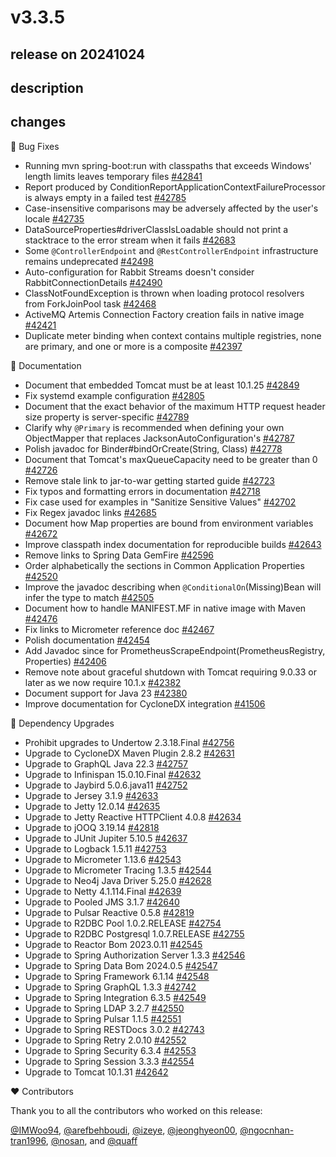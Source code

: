 # v3.3.5

## release on 20241024

## description

## changes

🐞 Bug Fixes

* Running mvn spring-boot:run with classpaths that exceeds Windows' length limits leaves temporary files <a href="https://github.com/spring-projects/spring-boot/issues/42841" data-hovercard-type="issue" data-hovercard-url="/spring-projects/spring-boot/issues/42841/hovercard">#42841</a>
* Report produced by ConditionReportApplicationContextFailureProcessor is always empty in a failed test <a href="https://github.com/spring-projects/spring-boot/issues/42785" data-hovercard-type="issue" data-hovercard-url="/spring-projects/spring-boot/issues/42785/hovercard">#42785</a>
* Case-insensitive comparisons may be adversely affected by the user's locale <a href="https://github.com/spring-projects/spring-boot/issues/42735" data-hovercard-type="issue" data-hovercard-url="/spring-projects/spring-boot/issues/42735/hovercard">#42735</a>
* DataSourceProperties#driverClassIsLoadable should not print a stacktrace to the error stream when it fails <a href="https://github.com/spring-projects/spring-boot/issues/42683" data-hovercard-type="issue" data-hovercard-url="/spring-projects/spring-boot/issues/42683/hovercard">#42683</a>
* Some <code>@ControllerEndpoint</code> and <code>@RestControllerEndpoint</code> infrastructure remains undeprecated <a href="https://github.com/spring-projects/spring-boot/issues/42498" data-hovercard-type="issue" data-hovercard-url="/spring-projects/spring-boot/issues/42498/hovercard">#42498</a>
* Auto-configuration for Rabbit Streams doesn't consider RabbitConnectionDetails <a href="https://github.com/spring-projects/spring-boot/issues/42490" data-hovercard-type="issue" data-hovercard-url="/spring-projects/spring-boot/issues/42490/hovercard">#42490</a>
* ClassNotFoundException is thrown when loading protocol resolvers from ForkJoinPool task <a href="https://github.com/spring-projects/spring-boot/issues/42468" data-hovercard-type="issue" data-hovercard-url="/spring-projects/spring-boot/issues/42468/hovercard">#42468</a>
* ActiveMQ Artemis Connection Factory creation fails in native image <a href="https://github.com/spring-projects/spring-boot/issues/42421" data-hovercard-type="issue" data-hovercard-url="/spring-projects/spring-boot/issues/42421/hovercard">#42421</a>
* Duplicate meter binding when context contains multiple registries, none are primary, and one or more is a composite <a href="https://github.com/spring-projects/spring-boot/issues/42397" data-hovercard-type="issue" data-hovercard-url="/spring-projects/spring-boot/issues/42397/hovercard">#42397</a>

📔 Documentation

* Document that embedded Tomcat must be at least 10.1.25 <a href="https://github.com/spring-projects/spring-boot/issues/42849" data-hovercard-type="issue" data-hovercard-url="/spring-projects/spring-boot/issues/42849/hovercard">#42849</a>
* Fix systemd example configuration <a href="https://github.com/spring-projects/spring-boot/issues/42805" data-hovercard-type="issue" data-hovercard-url="/spring-projects/spring-boot/issues/42805/hovercard">#42805</a>
* Document that the exact behavior of the maximum HTTP request header size property is server-specific <a href="https://github.com/spring-projects/spring-boot/issues/42789" data-hovercard-type="issue" data-hovercard-url="/spring-projects/spring-boot/issues/42789/hovercard">#42789</a>
* Clarify why <code>@Primary</code> is recommended when defining your own ObjectMapper that replaces JacksonAutoConfiguration's <a href="https://github.com/spring-projects/spring-boot/issues/42787" data-hovercard-type="issue" data-hovercard-url="/spring-projects/spring-boot/issues/42787/hovercard">#42787</a>
* Polish javadoc for Binder#bindOrCreate(String, Class) <a href="https://github.com/spring-projects/spring-boot/issues/42778" data-hovercard-type="issue" data-hovercard-url="/spring-projects/spring-boot/issues/42778/hovercard">#42778</a>
* Document that Tomcat's maxQueueCapacity need to be greater than 0 <a href="https://github.com/spring-projects/spring-boot/issues/42726" data-hovercard-type="issue" data-hovercard-url="/spring-projects/spring-boot/issues/42726/hovercard">#42726</a>
* Remove stale link to jar-to-war getting started guide <a href="https://github.com/spring-projects/spring-boot/issues/42723" data-hovercard-type="issue" data-hovercard-url="/spring-projects/spring-boot/issues/42723/hovercard">#42723</a>
* Fix typos and formatting errors in documentation <a href="https://github.com/spring-projects/spring-boot/pull/42718" data-hovercard-type="pull_request" data-hovercard-url="/spring-projects/spring-boot/pull/42718/hovercard">#42718</a>
* Fix case used for examples in "Sanitize Sensitive Values" <a href="https://github.com/spring-projects/spring-boot/issues/42702" data-hovercard-type="issue" data-hovercard-url="/spring-projects/spring-boot/issues/42702/hovercard">#42702</a>
* Fix Regex javadoc links <a href="https://github.com/spring-projects/spring-boot/issues/42685" data-hovercard-type="issue" data-hovercard-url="/spring-projects/spring-boot/issues/42685/hovercard">#42685</a>
* Document how Map properties are bound from environment variables <a href="https://github.com/spring-projects/spring-boot/issues/42672" data-hovercard-type="issue" data-hovercard-url="/spring-projects/spring-boot/issues/42672/hovercard">#42672</a>
* Improve classpath index documentation for reproducible builds <a href="https://github.com/spring-projects/spring-boot/issues/42643" data-hovercard-type="issue" data-hovercard-url="/spring-projects/spring-boot/issues/42643/hovercard">#42643</a>
* Remove links to Spring Data GemFire <a href="https://github.com/spring-projects/spring-boot/issues/42596" data-hovercard-type="issue" data-hovercard-url="/spring-projects/spring-boot/issues/42596/hovercard">#42596</a>
* Order alphabetically the sections in Common Application Properties <a href="https://github.com/spring-projects/spring-boot/issues/42520" data-hovercard-type="issue" data-hovercard-url="/spring-projects/spring-boot/issues/42520/hovercard">#42520</a>
* Improve the javadoc describing when <code>@ConditionalOn</code>(Missing)Bean will infer the type to match <a href="https://github.com/spring-projects/spring-boot/issues/42505" data-hovercard-type="issue" data-hovercard-url="/spring-projects/spring-boot/issues/42505/hovercard">#42505</a>
* Document how to handle MANIFEST.MF in native image with Maven <a href="https://github.com/spring-projects/spring-boot/issues/42476" data-hovercard-type="issue" data-hovercard-url="/spring-projects/spring-boot/issues/42476/hovercard">#42476</a>
* Fix links to Micrometer reference doc <a href="https://github.com/spring-projects/spring-boot/pull/42467" data-hovercard-type="pull_request" data-hovercard-url="/spring-projects/spring-boot/pull/42467/hovercard">#42467</a>
* Polish documentation <a href="https://github.com/spring-projects/spring-boot/issues/42454" data-hovercard-type="issue" data-hovercard-url="/spring-projects/spring-boot/issues/42454/hovercard">#42454</a>
* Add Javadoc since for PrometheusScrapeEndpoint(PrometheusRegistry, Properties) <a href="https://github.com/spring-projects/spring-boot/pull/42406" data-hovercard-type="pull_request" data-hovercard-url="/spring-projects/spring-boot/pull/42406/hovercard">#42406</a>
* Remove note about graceful shutdown with Tomcat requiring 9.0.33 or later as we now require 10.1.x <a href="https://github.com/spring-projects/spring-boot/issues/42382" data-hovercard-type="issue" data-hovercard-url="/spring-projects/spring-boot/issues/42382/hovercard">#42382</a>
* Document support for Java 23 <a href="https://github.com/spring-projects/spring-boot/issues/42380" data-hovercard-type="issue" data-hovercard-url="/spring-projects/spring-boot/issues/42380/hovercard">#42380</a>
* Improve documentation for CycloneDX integration <a href="https://github.com/spring-projects/spring-boot/issues/41506" data-hovercard-type="issue" data-hovercard-url="/spring-projects/spring-boot/issues/41506/hovercard">#41506</a>

🔨 Dependency Upgrades

* Prohibit upgrades to Undertow 2.3.18.Final <a href="https://github.com/spring-projects/spring-boot/issues/42756" data-hovercard-type="issue" data-hovercard-url="/spring-projects/spring-boot/issues/42756/hovercard">#42756</a>
* Upgrade to CycloneDX Maven Plugin 2.8.2 <a href="https://github.com/spring-projects/spring-boot/issues/42631" data-hovercard-type="issue" data-hovercard-url="/spring-projects/spring-boot/issues/42631/hovercard">#42631</a>
* Upgrade to GraphQL Java 22.3 <a href="https://github.com/spring-projects/spring-boot/issues/42757" data-hovercard-type="issue" data-hovercard-url="/spring-projects/spring-boot/issues/42757/hovercard">#42757</a>
* Upgrade to Infinispan 15.0.10.Final <a href="https://github.com/spring-projects/spring-boot/issues/42632" data-hovercard-type="issue" data-hovercard-url="/spring-projects/spring-boot/issues/42632/hovercard">#42632</a>
* Upgrade to Jaybird 5.0.6.java11 <a href="https://github.com/spring-projects/spring-boot/issues/42752" data-hovercard-type="issue" data-hovercard-url="/spring-projects/spring-boot/issues/42752/hovercard">#42752</a>
* Upgrade to Jersey 3.1.9 <a href="https://github.com/spring-projects/spring-boot/issues/42633" data-hovercard-type="issue" data-hovercard-url="/spring-projects/spring-boot/issues/42633/hovercard">#42633</a>
* Upgrade to Jetty 12.0.14 <a href="https://github.com/spring-projects/spring-boot/issues/42635" data-hovercard-type="issue" data-hovercard-url="/spring-projects/spring-boot/issues/42635/hovercard">#42635</a>
* Upgrade to Jetty Reactive HTTPClient 4.0.8 <a href="https://github.com/spring-projects/spring-boot/issues/42634" data-hovercard-type="issue" data-hovercard-url="/spring-projects/spring-boot/issues/42634/hovercard">#42634</a>
* Upgrade to jOOQ 3.19.14 <a href="https://github.com/spring-projects/spring-boot/issues/42818" data-hovercard-type="issue" data-hovercard-url="/spring-projects/spring-boot/issues/42818/hovercard">#42818</a>
* Upgrade to JUnit Jupiter 5.10.5 <a href="https://github.com/spring-projects/spring-boot/issues/42637" data-hovercard-type="issue" data-hovercard-url="/spring-projects/spring-boot/issues/42637/hovercard">#42637</a>
* Upgrade to Logback 1.5.11 <a href="https://github.com/spring-projects/spring-boot/issues/42753" data-hovercard-type="issue" data-hovercard-url="/spring-projects/spring-boot/issues/42753/hovercard">#42753</a>
* Upgrade to Micrometer 1.13.6 <a href="https://github.com/spring-projects/spring-boot/issues/42543" data-hovercard-type="issue" data-hovercard-url="/spring-projects/spring-boot/issues/42543/hovercard">#42543</a>
* Upgrade to Micrometer Tracing 1.3.5 <a href="https://github.com/spring-projects/spring-boot/issues/42544" data-hovercard-type="issue" data-hovercard-url="/spring-projects/spring-boot/issues/42544/hovercard">#42544</a>
* Upgrade to Neo4j Java Driver 5.25.0 <a href="https://github.com/spring-projects/spring-boot/issues/42628" data-hovercard-type="issue" data-hovercard-url="/spring-projects/spring-boot/issues/42628/hovercard">#42628</a>
* Upgrade to Netty 4.1.114.Final <a href="https://github.com/spring-projects/spring-boot/issues/42639" data-hovercard-type="issue" data-hovercard-url="/spring-projects/spring-boot/issues/42639/hovercard">#42639</a>
* Upgrade to Pooled JMS 3.1.7 <a href="https://github.com/spring-projects/spring-boot/issues/42640" data-hovercard-type="issue" data-hovercard-url="/spring-projects/spring-boot/issues/42640/hovercard">#42640</a>
* Upgrade to Pulsar Reactive 0.5.8 <a href="https://github.com/spring-projects/spring-boot/issues/42819" data-hovercard-type="issue" data-hovercard-url="/spring-projects/spring-boot/issues/42819/hovercard">#42819</a>
* Upgrade to R2DBC Pool 1.0.2.RELEASE <a href="https://github.com/spring-projects/spring-boot/issues/42754" data-hovercard-type="issue" data-hovercard-url="/spring-projects/spring-boot/issues/42754/hovercard">#42754</a>
* Upgrade to R2DBC Postgresql 1.0.7.RELEASE <a href="https://github.com/spring-projects/spring-boot/issues/42755" data-hovercard-type="issue" data-hovercard-url="/spring-projects/spring-boot/issues/42755/hovercard">#42755</a>
* Upgrade to Reactor Bom 2023.0.11 <a href="https://github.com/spring-projects/spring-boot/issues/42545" data-hovercard-type="issue" data-hovercard-url="/spring-projects/spring-boot/issues/42545/hovercard">#42545</a>
* Upgrade to Spring Authorization Server 1.3.3 <a href="https://github.com/spring-projects/spring-boot/issues/42546" data-hovercard-type="issue" data-hovercard-url="/spring-projects/spring-boot/issues/42546/hovercard">#42546</a>
* Upgrade to Spring Data Bom 2024.0.5 <a href="https://github.com/spring-projects/spring-boot/issues/42547" data-hovercard-type="issue" data-hovercard-url="/spring-projects/spring-boot/issues/42547/hovercard">#42547</a>
* Upgrade to Spring Framework 6.1.14 <a href="https://github.com/spring-projects/spring-boot/issues/42548" data-hovercard-type="issue" data-hovercard-url="/spring-projects/spring-boot/issues/42548/hovercard">#42548</a>
* Upgrade to Spring GraphQL 1.3.3 <a href="https://github.com/spring-projects/spring-boot/issues/42742" data-hovercard-type="issue" data-hovercard-url="/spring-projects/spring-boot/issues/42742/hovercard">#42742</a>
* Upgrade to Spring Integration 6.3.5 <a href="https://github.com/spring-projects/spring-boot/issues/42549" data-hovercard-type="issue" data-hovercard-url="/spring-projects/spring-boot/issues/42549/hovercard">#42549</a>
* Upgrade to Spring LDAP 3.2.7 <a href="https://github.com/spring-projects/spring-boot/issues/42550" data-hovercard-type="issue" data-hovercard-url="/spring-projects/spring-boot/issues/42550/hovercard">#42550</a>
* Upgrade to Spring Pulsar 1.1.5 <a href="https://github.com/spring-projects/spring-boot/issues/42551" data-hovercard-type="issue" data-hovercard-url="/spring-projects/spring-boot/issues/42551/hovercard">#42551</a>
* Upgrade to Spring RESTDocs 3.0.2 <a href="https://github.com/spring-projects/spring-boot/issues/42743" data-hovercard-type="issue" data-hovercard-url="/spring-projects/spring-boot/issues/42743/hovercard">#42743</a>
* Upgrade to Spring Retry 2.0.10 <a href="https://github.com/spring-projects/spring-boot/issues/42552" data-hovercard-type="issue" data-hovercard-url="/spring-projects/spring-boot/issues/42552/hovercard">#42552</a>
* Upgrade to Spring Security 6.3.4 <a href="https://github.com/spring-projects/spring-boot/issues/42553" data-hovercard-type="issue" data-hovercard-url="/spring-projects/spring-boot/issues/42553/hovercard">#42553</a>
* Upgrade to Spring Session 3.3.3 <a href="https://github.com/spring-projects/spring-boot/issues/42554" data-hovercard-type="issue" data-hovercard-url="/spring-projects/spring-boot/issues/42554/hovercard">#42554</a>
* Upgrade to Tomcat 10.1.31 <a href="https://github.com/spring-projects/spring-boot/issues/42642" data-hovercard-type="issue" data-hovercard-url="/spring-projects/spring-boot/issues/42642/hovercard">#42642</a>

❤️ Contributors

Thank you to all the contributors who worked on this release:

<a class="user-mention notranslate" data-hovercard-type="user" data-hovercard-url="/users/IMWoo94/hovercard" data-octo-click="hovercard-link-click" data-octo-dimensions="link_type:self" href="https://github.com/IMWoo94">@IMWoo94</a>, <a class="user-mention notranslate" data-hovercard-type="user" data-hovercard-url="/users/arefbehboudi/hovercard" data-octo-click="hovercard-link-click" data-octo-dimensions="link_type:self" href="https://github.com/arefbehboudi">@arefbehboudi</a>, <a class="user-mention notranslate" data-hovercard-type="user" data-hovercard-url="/users/izeye/hovercard" data-octo-click="hovercard-link-click" data-octo-dimensions="link_type:self" href="https://github.com/izeye">@izeye</a>, <a class="user-mention notranslate" data-hovercard-type="user" data-hovercard-url="/users/jeonghyeon00/hovercard" data-octo-click="hovercard-link-click" data-octo-dimensions="link_type:self" href="https://github.com/jeonghyeon00">@jeonghyeon00</a>, <a class="user-mention notranslate" data-hovercard-type="user" data-hovercard-url="/users/ngocnhan-tran1996/hovercard" data-octo-click="hovercard-link-click" data-octo-dimensions="link_type:self" href="https://github.com/ngocnhan-tran1996">@ngocnhan-tran1996</a>, <a class="user-mention notranslate" data-hovercard-type="user" data-hovercard-url="/users/nosan/hovercard" data-octo-click="hovercard-link-click" data-octo-dimensions="link_type:self" href="https://github.com/nosan">@nosan</a>, and <a class="user-mention notranslate" data-hovercard-type="user" data-hovercard-url="/users/quaff/hovercard" data-octo-click="hovercard-link-click" data-octo-dimensions="link_type:self" href="https://github.com/quaff">@quaff</a>

